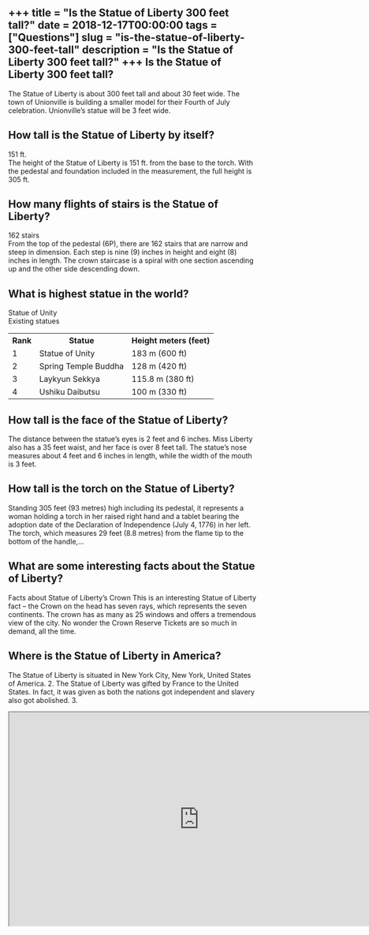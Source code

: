+++
title = "Is the Statue of Liberty 300 feet tall?"
date = 2018-12-17T00:00:00
tags = ["Questions"]
slug = "is-the-statue-of-liberty-300-feet-tall"
description = "Is the Statue of Liberty 300 feet tall?"
+++
Is the Statue of Liberty 300 feet tall?
---------------------------------------

The Statue of Liberty is about 300 feet tall and about 30 feet wide. The town of Unionville is building a smaller model for their Fourth of July celebration. Unionville’s statue will be 3 feet wide.

How tall is the Statue of Liberty by itself?
--------------------------------------------

151 ft.  
The height of the Statue of Liberty is 151 ft. from the base to the torch. With the pedestal and foundation included in the measurement, the full height is 305 ft.

How many flights of stairs is the Statue of Liberty?
----------------------------------------------------

162 stairs  
From the top of the pedestal (6P), there are 162 stairs that are narrow and steep in dimension. Each step is nine (9) inches in height and eight (8) inches in length. The crown staircase is a spiral with one section ascending up and the other side descending down.

What is highest statue in the world?
------------------------------------

Statue of Unity  
Existing statues

<table><tr><th>Rank</th><th>Statue</th><th>Height meters (feet)</th></tr><tr><td>1</td><td>Statue of Unity</td><td>183 m (600 ft)</td></tr><tr><td>2</td><td>Spring Temple Buddha</td><td>128 m (420 ft)</td></tr><tr><td>3</td><td>Laykyun Sekkya</td><td>115.8 m (380 ft)</td></tr><tr><td>4</td><td>Ushiku Daibutsu</td><td>100 m (330 ft)</td></tr></table>

How tall is the face of the Statue of Liberty?
----------------------------------------------

The distance between the statue’s eyes is 2 feet and 6 inches. Miss Liberty also has a 35 feet waist, and her face is over 8 feet tall. The statue’s nose measures about 4 feet and 6 inches in length, while the width of the mouth is 3 feet.

How tall is the torch on the Statue of Liberty?
-----------------------------------------------

Standing 305 feet (93 metres) high including its pedestal, it represents a woman holding a torch in her raised right hand and a tablet bearing the adoption date of the Declaration of Independence (July 4, 1776) in her left. The torch, which measures 29 feet (8.8 metres) from the flame tip to the bottom of the handle,…

What are some interesting facts about the Statue of Liberty?
------------------------------------------------------------

Facts about Statue of Liberty’s Crown This is an interesting Statue of Liberty fact – the Crown on the head has seven rays, which represents the seven continents. The crown has as many as 25 windows and offers a tremendous view of the city. No wonder the Crown Reserve Tickets are so much in demand, all the time.

Where is the Statue of Liberty in America?
------------------------------------------

The Statue of Liberty is situated in New York City, New York, United States of America. 2. The Statue of Liberty was gifted by France to the United States. In fact, it was given as both the nations got independent and slavery also got abolished. 3.

<iframe allow="accelerometer; autoplay; clipboard-write; encrypted-media; gyroscope; picture-in-picture" allowfullscreen="" class="__youtube_prefs__  epyt-is-override  no-lazyload" data-no-lazy="1" data-origheight="433" data-origwidth="770" data-skipgform_ajax_framebjll="" height="433" id="_ytid_36996" loading="lazy" src="https://www.youtube.com/embed/myeRAWrkn1M?enablejsapi=1&autoplay=0&cc_load_policy=0&cc_lang_pref=&iv_load_policy=1&loop=0&modestbranding=0&rel=1&fs=1&playsinline=0&autohide=2&theme=dark&color=red&controls=1&" title="YouTube player" width="770"></iframe>